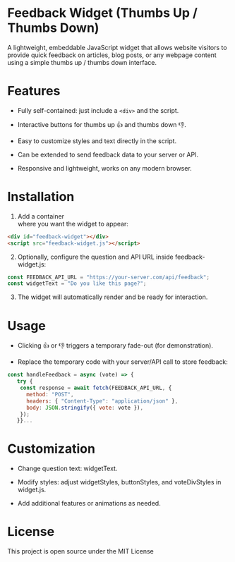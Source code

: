 # Feedback Widget (Thumbs Up / Thumbs Down)

A lightweight, embeddable JavaScript widget that allows website visitors to provide quick feedback on articles, blog posts, or any webpage content using a simple thumbs up / thumbs down interface.

# Features

- Fully self-contained: just include a `<div>` and the script.

- Interactive buttons for thumbs up 👍 and thumbs down 👎.

- Easy to customize styles and text directly in the script.

- Can be extended to send feedback data to your server or API.

- Responsive and lightweight, works on any modern browser.

# Installation

1. Add a container <div> where you want the widget to appear:

```html
<div id="feedback-widget"></div>
<script src="feedback-widget.js"></script>
```

2. Optionally, configure the question and API URL inside feedback-widget.js:

```js
const FEEDBACK_API_URL = "https://your-server.com/api/feedback";
const widgetText = "Do you like this page?";
```

3. The widget will automatically render and be ready for interaction.

# Usage

- Clicking 👍 or 👎 triggers a temporary fade-out (for demonstration).

- Replace the temporary code with your server/API call to store feedback:

```js
const handleFeedback = async (vote) => {
   try {
    const response = await fetch(FEEDBACK_API_URL, {
      method: "POST",
      headers: { "Content-Type": "application/json" },
      body: JSON.stringify({ vote: vote }),
    });
   }}...
```

# Customization

- Change question text: widgetText.

- Modify styles: adjust widgetStyles, buttonStyles, and voteDivStyles in widget.js.

- Add additional features or animations as needed.

# License

This project is open source under the MIT License

